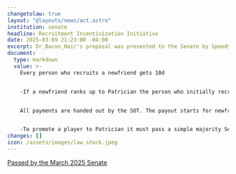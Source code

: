```yaml
---
changetolaw: true
layout: "@layouts/news/act.astro"
institution: senate
headline: Recruitment Incentivization Initiative
date: 2025-03-09 21:23:00 -04:00
excerpt: Dr_Bacon_Hair's proposal was presented to the Senate by Speedy J Justice
document:
  type: markdown
  value: >-
    Every person who recruits a newfriend gets 10d


    -If a newfriend ranks up to Patrician the person who initially recruited them gets and additional 35d


    All payments are handed out by the SOT. The payout starts for newfriends recruited after this is passed.


    -To promote a player to Patrician it must pass a simple majority Senate vote
changes: []
icon: /assets/images/law_stock.jpeg
---
```

[Passed by the March 2025 Senate](https://discord.com/channels/558071874161082368/1348466321758879856/1348466321758879856)
